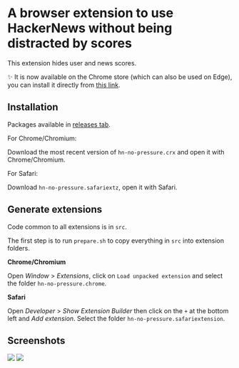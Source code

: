 # A browser extension to use HackerNews without being distracted by scores

This extension hides user and news scores.

✨ It is now available on the Chrome store (which can also be used on Edge), you can install it directly from [this link](https://chrome.google.com/webstore/detail/hackernews-no-pressure/bonmddkjpellaijbbpejnboedneopbgp).


## Installation

Packages available in [releases tab](https://github.com/devpluslove/hn-no-pressure/releases).

For Chrome/Chromium:

Download the most recent version of `hn-no-pressure.crx` and open it with Chrome/Chromium.

For Safari:

Download `hn-no-pressure.safariextz`, open it with Safari.

## Generate extensions

Code common to all extensions is in `src`.

The first step is to run `prepare.sh` to copy everything in `src` into extension folders.

**Chrome/Chromium**

Open _Window_ > _Extensions_, click on `Load unpacked extension` and select the folder `hn-no-pressure.chrome`.

**Safari**

Open _Developer_ > _Show Extension Builder_ then click on the `+` at the bottom left and _Add extension_. Select the folder `hn-no-pressure.safariextension`.

## Screenshots

![](http://i.imgur.com/rMzizLd.png)
![](http://i.imgur.com/lidwhdR.png)
